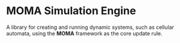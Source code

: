 # MOMA Simulation Engine

A library for creating and running dynamic systems, such as cellular automata, using the **MOMA** framework as the core update rule.
